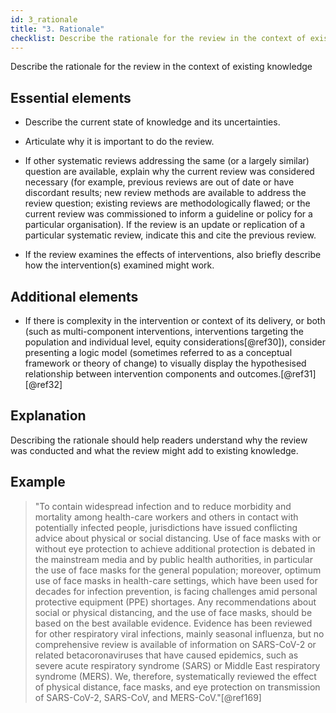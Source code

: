 ```yaml
---
id: 3_rationale
title: "3. Rationale"
checklist: Describe the rationale for the review in the context of existing knowledge.
---
```


Describe the rationale for the review in the context of existing knowledge

## Essential elements

-   Describe the current state of knowledge and its uncertainties.

-   Articulate why it is important to do the review.

-   If other systematic reviews addressing the same (or a largely
    similar) question are available, explain why the current review was
    considered necessary (for example, previous reviews are out of date
    or have discordant results; new review methods are available to
    address the review question; existing reviews are methodologically
    flawed; or the current review was commissioned to inform a guideline
    or policy for a particular organisation). If the review is an update
    or replication of a particular systematic review, indicate this and
    cite the previous review.

-   If the review examines the effects of interventions, also briefly
    describe how the intervention(s) examined might work.

## Additional elements

-   If there is complexity in the intervention or context of its
    delivery, or both (such as multi-component interventions,
    interventions targeting the population and individual level, equity
    considerations[@ref30]), consider presenting a logic model
    (sometimes referred to as a conceptual framework or theory of
    change) to visually display the hypothesised relationship between
    intervention components and outcomes.[@ref31] [@ref32]


## Explanation

Describing the rationale should help readers
understand why the review was conducted and what the review might add to
existing knowledge.

## Example

> "To contain widespread infection and to reduce morbidity and mortality
among health-care workers and others in contact with potentially
infected people, jurisdictions have issued conflicting advice about
physical or social distancing. Use of face masks with or without eye
protection to achieve additional protection is debated in the mainstream
media and by public health authorities, in particular the use of face
masks for the general population; moreover, optimum use of face masks in
health-care settings, which have been used for decades for infection
prevention, is facing challenges amid personal protective equipment
(PPE) shortages. Any recommendations about social or physical
distancing, and the use of face masks, should be based on the best
available evidence. Evidence has been reviewed for other respiratory
viral infections, mainly seasonal influenza, but no comprehensive review
is available of information on SARS-CoV-2 or related betacoronaviruses
that have caused epidemics, such as severe acute respiratory syndrome
(SARS) or Middle East respiratory syndrome (MERS). We, therefore,
systematically reviewed the effect of physical distance, face masks, and
eye protection on transmission of SARS-CoV-2, SARS-CoV, and
MERS-CoV."[@ref169]